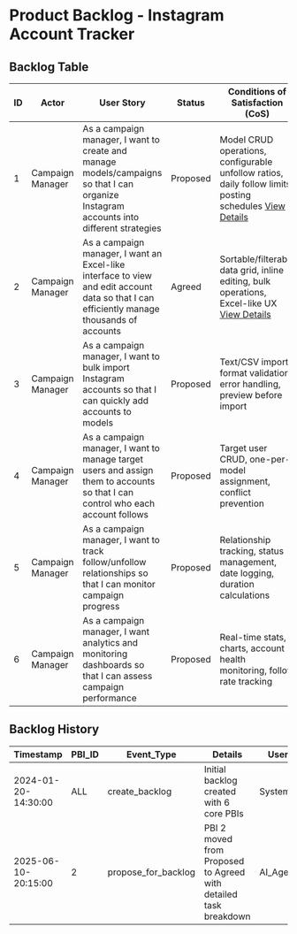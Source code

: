 # Product Backlog - Instagram Account Tracker

## Backlog Table

| ID | Actor | User Story | Status | Conditions of Satisfaction (CoS) |
|----|-------|------------|--------|-----------------------------------|
| 1 | Campaign Manager | As a campaign manager, I want to create and manage models/campaigns so that I can organize Instagram accounts into different strategies | Proposed | Model CRUD operations, configurable unfollow ratios, daily follow limits, posting schedules [View Details](./1/prd.md) |
| 2 | Campaign Manager | As a campaign manager, I want an Excel-like interface to view and edit account data so that I can efficiently manage thousands of accounts | Agreed | Sortable/filterable data grid, inline editing, bulk operations, Excel-like UX [View Details](./2/prd.md) |
| 3 | Campaign Manager | As a campaign manager, I want to bulk import Instagram accounts so that I can quickly add accounts to models | Proposed | Text/CSV import, format validation, error handling, preview before import |
| 4 | Campaign Manager | As a campaign manager, I want to manage target users and assign them to accounts so that I can control who each account follows | Proposed | Target user CRUD, one-per-model assignment, conflict prevention |
| 5 | Campaign Manager | As a campaign manager, I want to track follow/unfollow relationships so that I can monitor campaign progress | Proposed | Relationship tracking, status management, date logging, duration calculations |
| 6 | Campaign Manager | As a campaign manager, I want analytics and monitoring dashboards so that I can assess campaign performance | Proposed | Real-time stats, charts, account health monitoring, follow rate tracking |

## Backlog History

| Timestamp | PBI_ID | Event_Type | Details | User |
|-----------|--------|------------|---------|------|
| 2024-01-20-14:30:00 | ALL | create_backlog | Initial backlog created with 6 core PBIs | System |
| 2025-06-10-20:15:00 | 2 | propose_for_backlog | PBI 2 moved from Proposed to Agreed with detailed task breakdown | AI_Agent | 